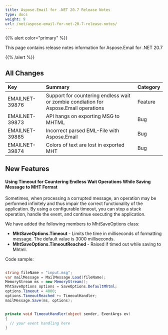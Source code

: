 ```yaml
---
title: Aspose.Email for .NET 20.7 Release Notes
type: docs
weight: 9
url: /net/aspose-email-for-net-20-7-release-notes/
---
```


{{% alert color="primary" %}}

This page contains release notes information for Aspose.Email for .NET 20.7

{{% /alert %}}
## **All Changes**

|**Key**|**Summary**|**Category**|
| :- | :- | :- |
|EMAILNET-39876|Support for countering endless wait or zombie condiation for Aspose.Email operations|Feature|
|EMAILNET-39873|API hangs on exporting MSG to MHTML|Bug|
|EMAILNET-39885|Incorrect parsed EML-File with Aspose.Email|Bug|
|EMAILNET-39874|Colors of text are lost in exported MHT|Bug|

## **New Features**

#### **Using Timeout for Countering Endless Wait Operations While Saving Message to MHT Format**
Sometimes, when processing a corrupted message, an operation may be performed infinitely and thus impair the correct functionality of the application.
By using a configurable timeout, you can stop a stuck operation, handle the event, and continue executing the application.

We have added the following members to MhtSaveOptions class:

- **MhtSaveOptions.Timeout** - Limits the time in milliseconds of formatting message. The default value is 3000 milliseconds.
- **MhtSaveOptions.TimeoutReached** - Raised if timed out while saving to Mhtml.

Code sample:

``` cs

string fileName = "input.msg";
var mailMessage = MailMessage.Load(fileName);
MemoryStream ms = new MemoryStream();
MhtSaveOptions options = SaveOptions.DefaultMhtml;
options.Timeout = 4000;
options.TimeoutReached += TimeoutHandler;
mailMessage.Save(ms, options);


private void TimeoutHandler(object sender, EventArgs ev)
{
  // your event handling here
}

```
